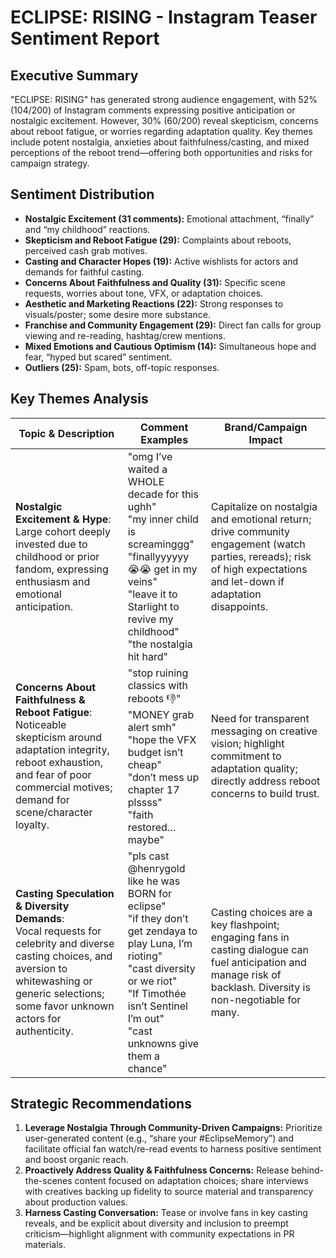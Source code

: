 
# ECLIPSE: RISING - Instagram Teaser Sentiment Report

## Executive Summary
"ECLIPSE: RISING" has generated strong audience engagement, with 52% (104/200) of Instagram comments expressing positive anticipation or nostalgic excitement. However, 30% (60/200) reveal skepticism, concerns about reboot fatigue, or worries regarding adaptation quality. Key themes include potent nostalgia, anxieties about faithfulness/casting, and mixed perceptions of the reboot trend—offering both opportunities and risks for campaign strategy.

## Sentiment Distribution
- **Nostalgic Excitement (31 comments):** Emotional attachment, “finally” and “my childhood” reactions.
- **Skepticism and Reboot Fatigue (29):** Complaints about reboots, perceived cash grab motives.
- **Casting and Character Hopes (19):** Active wishlists for actors and demands for faithful casting.
- **Concerns About Faithfulness and Quality (31):** Specific scene requests, worries about tone, VFX, or adaptation choices.
- **Aesthetic and Marketing Reactions (22):** Strong responses to visuals/poster; some desire more substance.
- **Franchise and Community Engagement (29):** Direct fan calls for group viewing and re-reading, hashtag/crew mentions.
- **Mixed Emotions and Cautious Optimism (14):** Simultaneous hope and fear, “hyped but scared” sentiment.
- **Outliers (25):** Spam, bots, off-topic responses.

## Key Themes Analysis

| Topic & Description | Comment Examples | Brand/Campaign Impact |
|-------------------|------------------|----------------------|
| **Nostalgic Excitement & Hype**:<br>Large cohort deeply invested due to childhood or prior fandom, expressing enthusiasm and emotional anticipation. | "omg I’ve waited a WHOLE decade for this ughh"<br>"my inner child is screaminggg"<br>"finallyyyyyy 😭😭 get in my veins"<br>"leave it to Starlight to revive my childhood"<br>"the nostalgia hit hard" | Capitalize on nostalgia and emotional return; drive community engagement (watch parties, rereads); risk of high expectations and let-down if adaptation disappoints. |
| **Concerns About Faithfulness & Reboot Fatigue**:<br>Noticeable skepticism around adaptation integrity, reboot exhaustion, and fear of poor commercial motives; demand for scene/character loyalty. | "stop ruining classics with reboots 👎"<br>"MONEY grab alert smh"<br>"hope the VFX budget isn’t cheap"<br>"don’t mess up chapter 17 plssss"<br>"faith restored… maybe" | Need for transparent messaging on creative vision; highlight commitment to adaptation quality; directly address reboot concerns to build trust. |
| **Casting Speculation & Diversity Demands**:<br>Vocal requests for celebrity and diverse casting choices, and aversion to whitewashing or generic selections; some favor unknown actors for authenticity. | "pls cast @henrygold like he was BORN for eclipse"<br>"if they don’t get zendaya to play Luna, I’m rioting"<br>"cast diversity or we riot"<br>"If Timothée isn’t Sentinel I’m out"<br>"cast unknowns give them a chance" | Casting choices are a key flashpoint; engaging fans in casting dialogue can fuel anticipation and manage risk of backlash. Diversity is non-negotiable for many. |

## Strategic Recommendations
1. **Leverage Nostalgia Through Community-Driven Campaigns:** Prioritize user-generated content (e.g., “share your #EclipseMemory”) and facilitate official fan watch/re-read events to harness positive sentiment and boost organic reach.
2. **Proactively Address Quality & Faithfulness Concerns:** Release behind-the-scenes content focused on adaptation choices; share interviews with creatives backing up fidelity to source material and transparency about production values.
3. **Harness Casting Conversation:** Tease or involve fans in key casting reveals, and be explicit about diversity and inclusion to preempt criticism—highlight alignment with community expectations in PR materials.
